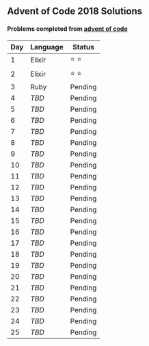 ## Advent of Code 2018 Solutions
#### Problems completed from [advent of code](www.adventofcode.com)

| Day | Language | Status  |
|-----|----------|---------|
| 1   | Elixir   |  ⭐️ ⭐️   |
| 2   | Elixir   | ⭐️ ⭐️  |
| 3   | Ruby     | Pending |
| 4   | _TBD_    | Pending |
| 5   | _TBD_    | Pending |
| 6   | _TBD_    | Pending |
| 7   | _TBD_    | Pending |
| 8   | _TBD_    | Pending |
| 9   | _TBD_    | Pending |
| 10  | _TBD_    | Pending |
| 11  | _TBD_    | Pending |
| 12  | _TBD_    | Pending |
| 13  | _TBD_    | Pending |
| 14  | _TBD_    | Pending |
| 15  | _TBD_    | Pending |
| 16  | _TBD_    | Pending |
| 17  | _TBD_    | Pending |
| 18  | _TBD_    | Pending |
| 19  | _TBD_    | Pending |
| 20  | _TBD_    | Pending |
| 21  | _TBD_    | Pending |
| 22  | _TBD_    | Pending |
| 23  | _TBD_    | Pending |
| 24  | _TBD_    | Pending |
| 25  | _TBD_    | Pending |
